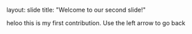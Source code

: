 layout: slide
title: "Welcome to our second slide!"

heloo this is my first contribution.
Use the left arrow to go back
